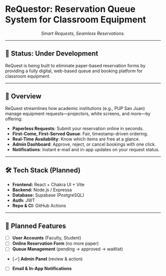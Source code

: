 # **ReQuestor: Reservation Queue System for Classroom Equipment**  
<p align="center"><em>Smart Requests, Seamless Reservations.</em></p>

---

## 🚧 **Status: Under Development**  
ReQuest is being built to eliminate paper-based reservation forms by providing a fully digital, web-based queue and booking platform for classroom equipment.

---

## 📌 **Overview**  
ReQuest streamlines how academic institutions (e.g., PUP San Juan) manage equipment requests—projectors, white screens, and more—by offering:  
- **Paperless Requests**: Submit your reservation online in seconds.  
- **First-Come, First-Served Queue**: Fair, timestamp-driven ordering.  
- **Real-Time Availability**: Know which items are free at a glance.  
- **Admin Dashboard**: Approve, reject, or cancel bookings with one click.  
- **Notifications**: Instant e-mail and in-app updates on your request status.

---

## 🛠 **Tech Stack (Planned)**  
- **Frontend:** React + Chakra UI + Vite
- **Backend:** Node.js / Expressa
- **Database:** Supabase (PostgreSQL)
- **Auth:** JWT
- **Repo & CI:** GitHub Actions

---

## 🚀 **Planned Features**  
- [ ] **User Accounts** (Faculty, Student)  
- [ ] **Online Reservation Form** (no more paper)  
- [ ] **Queue Management** (pending → approved → waitlist)  
- [✓] **Admin Panel** (review & action)  
- [ ] **Email & In-App Notifications**

